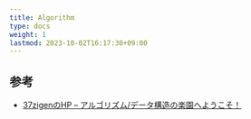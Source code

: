 ```yaml
---
title: Algorithm
type: docs
weight: 1
lastmod: 2023-10-02T16:17:30+09:00
---
```


## 参考

- [37zigenのHP – アルゴリズム/データ構造の楽園へようこそ！](https://37zigen.com/)
